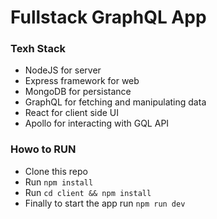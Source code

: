 # Fullstack GraphQL App

### Texh Stack

* NodeJS for server
* Express framework for web
* MongoDB for persistance
* GraphQL for fetching and manipulating data
* React for client side UI
* Apollo for interacting with GQL API

### Howo to RUN

* Clone this repo
* Run `npm install`
* Run `cd client && npm install`
* Finally to start the app run `npm run dev`
